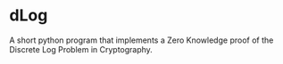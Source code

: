 # dLog

A short python program that implements a Zero Knowledge proof of the Discrete Log Problem in Cryptography.
